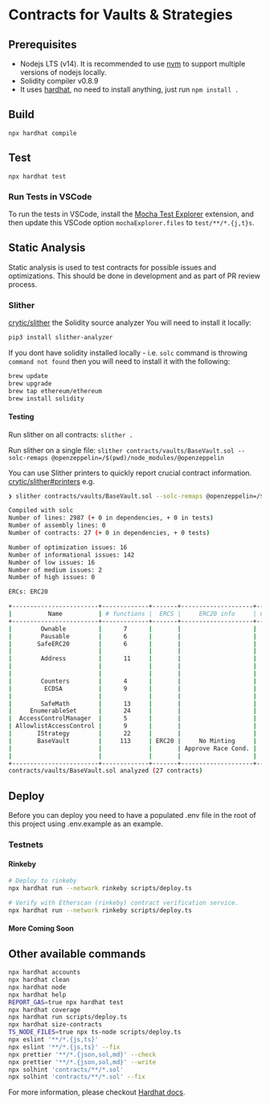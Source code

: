# Contracts for Vaults & Strategies

## Prerequisites

- Nodejs LTS (v14). It is recommended to use [nvm](https://github.com/nvm-sh/nvm) to support multiple versions of nodejs locally.
- Solidity compiler v0.8.9
- It uses [hardhat](https://hardhat.org/), no need to install anything, just run `npm install .`

## Build

```
npx hardhat compile
```

## Test

```
npx hardhat test
```

### Run Tests in VSCode

To run the tests in VSCode, install the [Mocha Test Explorer](https://marketplace.visualstudio.com/items?itemName=hbenl.vscode-mocha-test-adapter) extension, and then update this VSCode option `mochaExplorer.files` to `test/**/*.{j,t}s`.

## Static Analysis

Static analysis is used to test contracts for possible issues and optimizations. This should be done in development and as part of PR review process.

### Slither

[crytic/slither](https://github.com/crytic/slither) the Solidity source analyzer
You will need to install it locally:

```bash
pip3 install slither-analyzer
```

If you dont have solidity installed locally - i.e. `solc` command is throwing `command not found` then you will need to install it with the following:

```bash
brew update
brew upgrade
brew tap ethereum/ethereum
brew install solidity
```

#### Testing

Run slither on all contracts:
`slither .`

Run slither on a single file:
`slither contracts/vaults/BaseVault.sol --solc-remaps @openzeppelin=/$(pwd)/node_modules/@openzeppelin`

You can use Slither printers to quickly report crucial contract information.
[crytic/slither#printers](https://github.com/crytic/slither#printers)
e.g.

```bash
❯ slither contracts/vaults/BaseVault.sol --solc-remaps @openzeppelin=/$(pwd)/node_modules/@openzeppelin --print human-summary

Compiled with solc
Number of lines: 2987 (+ 0 in dependencies, + 0 in tests)
Number of assembly lines: 0
Number of contracts: 27 (+ 0 in dependencies, + 0 tests)

Number of optimization issues: 16
Number of informational issues: 142
Number of low issues: 16
Number of medium issues: 2
Number of high issues: 0

ERCs: ERC20

+------------------------+-------------+-------+--------------------+--------------+--------------------+
|          Name          | # functions |  ERCS |     ERC20 info     | Complex code |      Features      |
+------------------------+-------------+-------+--------------------+--------------+--------------------+
|        Ownable         |      7      |       |                    |      No      |                    |
|        Pausable        |      6      |       |                    |      No      |                    |
|       SafeERC20        |      6      |       |                    |      No      |      Send ETH      |
|                        |             |       |                    |              | Tokens interaction |
|        Address         |      11     |       |                    |      No      |      Send ETH      |
|                        |             |       |                    |              |    Delegatecall    |
|                        |             |       |                    |              |      Assembly      |
|        Counters        |      4      |       |                    |      No      |                    |
|         ECDSA          |      9      |       |                    |      No      |     Ecrecover      |
|                        |             |       |                    |              |      Assembly      |
|        SafeMath        |      13     |       |                    |      No      |                    |
|     EnumerableSet      |      24     |       |                    |      No      |      Assembly      |
|  AccessControlManager  |      5      |       |                    |      No      |                    |
| AllowlistAccessControl |      9      |       |                    |      No      |                    |
|       IStrategy        |      22     |       |                    |      No      |                    |
|       BaseVault        |     113     | ERC20 |     No Minting     |     Yes      | Tokens interaction |
|                        |             |       | Approve Race Cond. |              |                    |
|                        |             |       |                    |              |                    |
+------------------------+-------------+-------+--------------------+--------------+--------------------+
contracts/vaults/BaseVault.sol analyzed (27 contracts)
```

## Deploy

Before you can deploy you need to have a populated .env file in the root of this project using .env.example as an example.

### Testnets

#### Rinkeby

```bash
# Deploy to rinkeby
npx hardhat run --network rinkeby scripts/deploy.ts

# Verify with Etherscan (rinkeby) contract verification service.
npx hardhat run --network rinkeby scripts/deploy.ts
```

#### More Coming Soon

## Other available commands

```bash
npx hardhat accounts
npx hardhat clean
npx hardhat node
npx hardhat help
REPORT_GAS=true npx hardhat test
npx hardhat coverage
npx hardhat run scripts/deploy.ts
npx hardhat size-contracts
TS_NODE_FILES=true npx ts-node scripts/deploy.ts
npx eslint '**/*.{js,ts}'
npx eslint '**/*.{js,ts}' --fix
npx prettier '**/*.{json,sol,md}' --check
npx prettier '**/*.{json,sol,md}' --write
npx solhint 'contracts/**/*.sol'
npx solhint 'contracts/**/*.sol' --fix
```

For more information, please checkout [Hardhat docs](https://hardhat.org/getting-started/).
